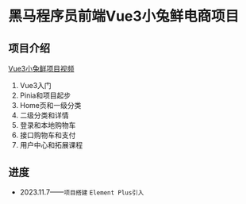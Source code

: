 # 黑马程序员前端Vue3小兔鲜电商项目


## 项目介绍

[Vue3小兔鲜项目视频](https://www.bilibili.com/video/BV1Ac411K7EQ?p=22&spm_id_from=pageDriver&vd_source=dc3fbe24cdee834b2736194bdadc19e7)

1. Vue3入门 
2. Pinia和项目起步 
3. Home页和一级分类
4. 二级分类和详情
5. 登录和本地购物车 
  6. 接口购物车和支付 
  7. 用户中心和拓展课程

## 进度

+ 2023.11.7——`项目搭建` `Element Plus引入`

